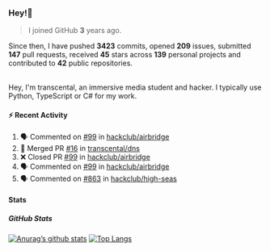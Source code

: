 ### Hey!👋
<!-- [![Banner](banner.png)](https://dillonb07.is-a.dev) -->


> I joined GitHub **3** years ago.

Since then, I have pushed **3423** commits, opened **209** issues, submitted **147** pull requests, received **45** stars across **139** personal projects and contributed to **42** public repositories.

<br>
Hey, I'm transcental, an immersive media student and hacker. I typically use Python, TypeScript or C# for my work.

<br>

#### :zap: Recent Activity

<!--START_SECTION:activity-->
1. 🗣 Commented on [#99](https://github.com/hackclub/airbridge/pull/99#issuecomment-2515662626) in [hackclub/airbridge](https://github.com/hackclub/airbridge)
2. 🎉 Merged PR [#16](https://github.com/transcental/dns/pull/16) in [transcental/dns](https://github.com/transcental/dns)
3. ❌ Closed PR [#99](https://github.com/hackclub/airbridge/pull/99) in [hackclub/airbridge](https://github.com/hackclub/airbridge)
4. 🗣 Commented on [#99](https://github.com/hackclub/airbridge/pull/99#issuecomment-2513250688) in [hackclub/airbridge](https://github.com/hackclub/airbridge)
5. 🗣 Commented on [#863](https://github.com/hackclub/high-seas/issues/863#issuecomment-2512836518) in [hackclub/high-seas](https://github.com/hackclub/high-seas)
<!--END_SECTION:activity-->

#### Stats

##### GitHub Stats
[![Anurag’s github stats](https://github-readme-stats.vercel.app/api?username=transcental&show_icons=true&theme=radical)](https://github.com/transcental)
[![Top Langs](https://github-readme-stats.vercel.app/api/top-langs/?username=transcental&layout=compact&theme=radical)](https://github.com/transcental)
